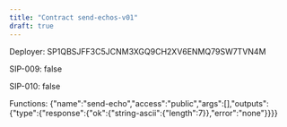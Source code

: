 ```yaml
---
title: "Contract send-echos-v01"
draft: true
---
```

Deployer: SP1QBSJFF3C5JCNM3XGQ9CH2XV6ENMQ79SW7TVN4M

SIP-009: false

SIP-010: false

Functions:
{"name":"send-echo","access":"public","args":[],"outputs":{"type":{"response":{"ok":{"string-ascii":{"length":7}},"error":"none"}}}}
